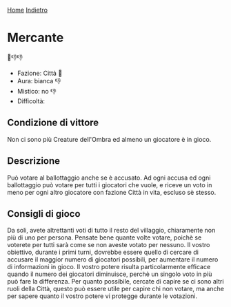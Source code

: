 [Home](/wherewolf-rules)
[Indietro](..)

# Mercante

<span class='emoji'>🏰👎👎</span>

- Fazione: Città <span class='emoji'>🏰</span>
- Aura: bianca <span class='emoji'>👎</span>
- Mistico: no <span class='emoji'>👎</span>
- Difficoltà: 

## Condizione di vittore

Non ci sono più Creature dell'Ombra ed almeno un giocatore è in gioco.

## Descrizione

Può votare al ballottaggio anche se è accusato. Ad ogni accusa ed ogni ballottaggio può votare per tutti i giocatori che vuole, e riceve un voto in meno per ogni altro giocatore con fazione Città in vita, escluso sè stesso.

## Consigli di gioco

Da soli, avete altrettanti voti di tutto il resto del villaggio, chiaramente non più di uno per persona. Pensate bene quante volte votare, poichè se voterete per tutti sarà come se non aveste votato per nessuno. Il vostro obiettivo, durante i primi turni, dovrebbe essere quello di cercare di accusare il maggior numero di giocatori possibili, per aumentare il numero di informazioni in gioco. Il vostro potere risulta particolarmente efficace quando il numero dei giocatori diminuisce, perchè un singolo voto in più può fare la differenza. Per quanto possibile, cercate di capire se ci sono altri ruoli della Città, questo può essere utile per capire chi non votare, ma anche per sapere quanto il vostro potere vi protegge durante le votazioni.
